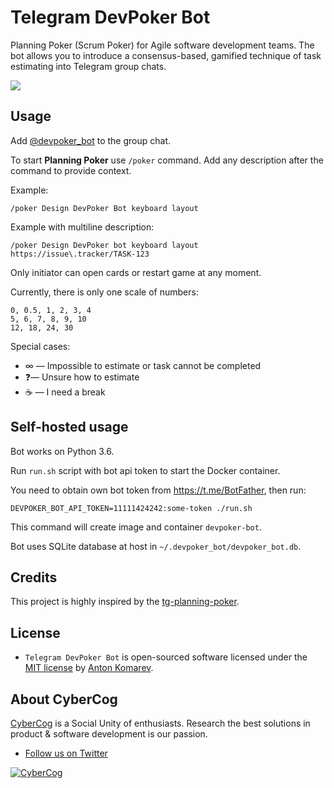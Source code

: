 # Telegram DevPoker Bot

Planning Poker (Scrum Poker) for Agile software development teams.
The bot allows you to introduce a consensus-based, gamified technique of task estimating into Telegram group chats.

![](https://user-images.githubusercontent.com/1849174/184502550-3469c04d-e99b-4709-9159-081f3c9aaa3d.png)

## Usage

Add [@devpoker_bot](https://t.me/devpoker_bot?startgroup=true) to the group chat.

To start **Planning Poker** use `/poker` command.
Add any description after the command to provide context. 

Example:
```
/poker Design DevPoker Bot keyboard layout
``` 

Example with multiline description:
```
/poker Design DevPoker bot keyboard layout
https://issue\.tracker/TASK-123
```

Only initiator can open cards or restart game at any moment. 

Currently, there is only one scale of numbers:
```
0, 0.5, 1, 2, 3, 4
5, 6, 7, 8, 9, 10
12, 18, 24, 30
```

Special cases:
* ∞ — Impossible to estimate or task cannot be completed
* ❓— Unsure how to estimate
* ☕ — I need a break

## Self-hosted usage

Bot works on Python 3.6.

Run `run.sh` script with bot api token to start the Docker container.

You need to obtain own bot token from https://t.me/BotFather, then run:

```shell
DEVPOKER_BOT_API_TOKEN=11111424242:some-token ./run.sh
```

This command will create image and container `devpoker-bot`.

Bot uses SQLite database at host in `~/.devpoker_bot/devpoker_bot.db`.

## Credits

This project is highly inspired by the [tg-planning-poker](https://github.com/reclosedev/tg-planning-poker).

## License

- `Telegram DevPoker Bot` is open-sourced software licensed under the [MIT license](LICENSE) by [Anton Komarev].

## About CyberCog

[CyberCog] is a Social Unity of enthusiasts.
Research the best solutions in product & software development is our passion.

- [Follow us on Twitter](https://twitter.com/cybercog)

<a href="https://cybercog.su"><img src="https://cloud.githubusercontent.com/assets/1849174/18418932/e9edb390-7860-11e6-8a43-aa3fad524664.png" alt="CyberCog"></a>

[Anton Komarev]: https://komarev.com
[CyberCog]: https://cybercog.su
